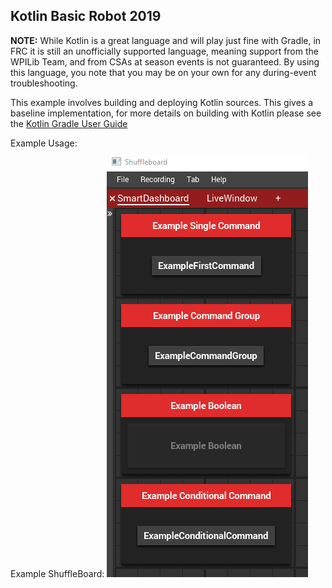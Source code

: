Kotlin Basic Robot 2019
---

**NOTE:** While Kotlin is a great language and will play just fine with Gradle, in FRC it is still an unofficially supported language, meaning support from the WPILib Team, and from CSAs at season events is not guaranteed. By using this language, you note that you may be on your own for any during-event troubleshooting.

This example involves building and deploying Kotlin sources. This gives a baseline implementation, for more details on building with Kotlin please see the [Kotlin Gradle User Guide](https://kotlinlang.org/docs/reference/using-gradle.html)

Example Usage:

Example ShuffleBoard:
![Alt text](images/ShuffleBoardExample.PNG?raw=true "ShuffleBoard Example")